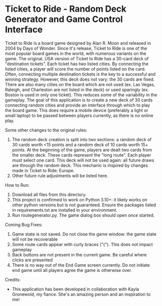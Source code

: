 # Ticket to Ride - Random Deck Generator and Game Control Interface

Ticket to Ride is a board game designed by Alan R. Moon and released in 2004 by Days of Wonder. Since it's release, Ticket to Ride is one of the most popular board games in the world, with numerous variants on the game.
The original, USA version of Ticket to Ride has a 30-card deck of "destination tickets". Each ticket has two listed cities. By connecting the listed cities, a player will score the number of points listed on the card. Often, connecting multiple destination tickets is the key to a successful and winning strategy.
However, this deck does not vary: the 30 cards are fixed. There are also many cities on the board which are not used (ex. Las Vegas, Raleigh, and Charleston are not listed in the deck) or used sparingly (ex. Boston is used in only one ticket). This reduces some of the variability in the gameplay.
The goal of this application is to create a new deck of 30 cards connecting random cities and provide an interface through which to play the board game. This does require a mobile device (preferably a light or small laptop) to be passed between players currently, as there is no online play.

Some other changes to the original rules:
  1. The random deck creation is split into two sections: a random deck of 30 cards worth <15 points and a random deck of 10 cards worth 15+ points. At the beginning of the game, players are dealt two cards from the smaller deck. These cards represent the "long route". Each player must select one card. This deck will not be used again: all future draws are through the random deck. This mechanic is inspired by changes made in Ticket to Ride: Europe.
  2. Other future rule adjustments will be listed here.

How to Run:
  1. Download all files from this directory.
  2. This project is confirmed to work on Python 3.10+: it likely works on other python versions but is not guaranteed. Ensure the packages listed in requirements.txt are installed in your environment.
  3. Run routegenerator.py. The game dialog box should open once started.

Coming Bug Fixes:
  1. Game state is not saved. Do not close the game window: the game state will not be recoverable
  2. Some route cards appear with curly braces ("{"). This does not impact gameplay
  3. Back buttons are not present in the current game. Be careful where clicks are presented
  4. There is no way out of the End Game screen currently. Do not initiate end game until all players agree the game is otherwise over.

Credits:
- This application has been developed in collaboration with Kayla Gronewold, my fiance. She's an amazing person and an inspiration to me!
